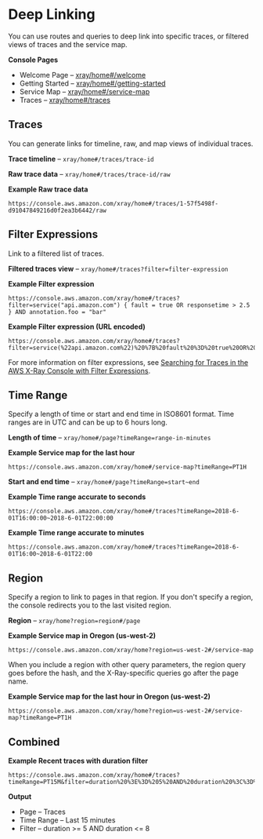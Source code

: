 # Deep Linking<a name="xray-console-deeplinks"></a>

You can use routes and queries to deep link into specific traces, or filtered views of traces and the service map\.

**Console Pages**
+ Welcome Page – [xray/home\#/welcome](https://console.aws.amazon.com/xray/home#/welcome)
+ Getting Started – [xray/home\#/getting\-started](https://console.aws.amazon.com/xray/home#/getting-started)
+ Service Map – [xray/home\#/service\-map](https://console.aws.amazon.com/xray/home#/service-map)
+ Traces – [xray/home\#/traces](https://console.aws.amazon.com/xray/home#/traces)

## Traces<a name="xray-console-deeplinks-traces"></a>

You can generate links for timeline, raw, and map views of individual traces\.

**Trace timeline** – `xray/home#/traces/trace-id`

**Raw trace data** – `xray/home#/traces/trace-id/raw`

**Example Raw trace data**  

```
https://console.aws.amazon.com/xray/home#/traces/1-57f5498f-d91047849216d0f2ea3b6442/raw
```

## Filter Expressions<a name="xray-console-deeplinks-filters"></a>

Link to a filtered list of traces\.

**Filtered traces view** – `xray/home#/traces?filter=filter-expression`

**Example Filter expression**  

```
https://console.aws.amazon.com/xray/home#/traces?filter=service("api.amazon.com") { fault = true OR responsetime > 2.5 } AND annotation.foo = "bar"
```

**Example Filter expression \(URL encoded\)**  

```
https://console.aws.amazon.com/xray/home#/traces?filter=service(%22api.amazon.com%22)%20%7B%20fault%20%3D%20true%20OR%20responsetime%20%3E%202.5%20%7D%20AND%20annotation.foo%20%3D%20%22bar%22
```

For more information on filter expressions, see [Searching for Traces in the AWS X\-Ray Console with Filter Expressions](xray-console-filters.md)\.

## Time Range<a name="xray-console-deeplinks-time"></a>

Specify a length of time or start and end time in ISO8601 format\. Time ranges are in UTC and can be up to 6 hours long\.

**Length of time** – `xray/home#/page?timeRange=range-in-minutes` 

**Example Service map for the last hour**  

```
https://console.aws.amazon.com/xray/home#/service-map?timeRange=PT1H
```

**Start and end time** – `xray/home#/page?timeRange=start~end` 

**Example Time range accurate to seconds**  

```
https://console.aws.amazon.com/xray/home#/traces?timeRange=2018-6-01T16:00:00~2018-6-01T22:00:00
```

**Example Time range accurate to minutes**  

```
https://console.aws.amazon.com/xray/home#/traces?timeRange=2018-6-01T16:00~2018-6-01T22:00
```

## Region<a name="xray-console-deeplinks-region"></a>

Specify a region to link to pages in that region\. If you don't specify a region, the console redirects you to the last visited region\.

**Region** – `xray/home?region=region#/page` 

**Example Service map in Oregon \(us\-west\-2\)**  

```
https://console.aws.amazon.com/xray/home?region=us-west-2#/service-map
```

When you include a region with other query parameters, the region query goes before the hash, and the X\-Ray\-specific queries go after the page name\.

**Example Service map for the last hour in Oregon \(us\-west\-2\)**  

```
https://console.aws.amazon.com/xray/home?region=us-west-2#/service-map?timeRange=PT1H
```

## Combined<a name="xray-console-deeplinks-combined"></a>

**Example Recent traces with duration filter**  

```
https://console.aws.amazon.com/xray/home#/traces?timeRange=PT15M&filter=duration%20%3E%3D%205%20AND%20duration%20%3C%3D%208
```

**Output**
+ Page – Traces
+ Time Range – Last 15 minutes
+ Filter – duration >= 5 AND duration <= 8